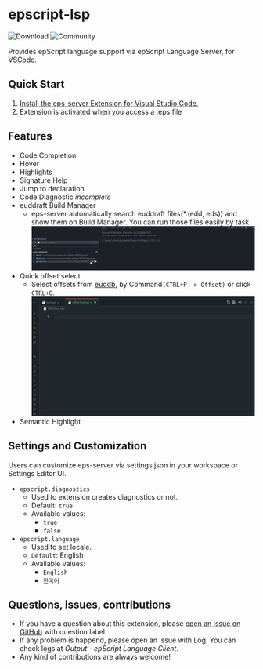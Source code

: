 # epscript-lsp

![Download](https://img.shields.io/visual-studio-marketplace/i/zuhanit.eps-server?style=plastic) ![Community](https://img.shields.io/badge/Community-%20EDAC-yellow?link=https://cafe.naver.com/edac)

Provides epScript language support via epScript Language Server, for VSCode.

## Quick Start

1. [Install the eps-server Extension for Visual Studio Code.](https://code.visualstudio.com/docs/editor/extension-marketplace)
2. Extension is activated when you access a .eps file

## Features

- Code Completion
- Hover
- Highlights
- Signature Help
- Jump to declaration
- Code Diagnostic _incomplete_
- euddraft Build Manager
  - eps-server automatically search euddraft files(\*.(edd, eds)) and show them on Build Manager. You can run those files easily by task.
    ![Build](https://github.com/zuhanit/epscript-language-server/blob/master/images/build.gif?raw=true)
- Quick offset select
  - Select offsets from [euddb](https://euddb.website/), by Command`(CTRL+P -> Offset)` or click `CTRL+O`.
    ![Offset](https://github.com/zuhanit/epscript-language-server/blob/master/images/offset.gif?raw=true)
- Semantic Highlight

## Settings and Customization

Users can customize eps-server via settings.json in your workspace or Settings Editor UI.

- `epscript.diagnostics`
  - Used to extension creates diagnostics or not.
  - Default: `true`
  - Available values:
    - `true`
    - `false`
- `epscript.language`
  - Used to set locale.
  - `Default`: English
  - Available values:
    - `English`
    - `한국어`

## Questions, issues, contributions

- If you have a question about this extension, please [open an issue on GitHub](https://github.com/zuhanit/epscript-language-server/issues) with question label.
- If any problem is happend, please open an issue with Log. You can check logs at _Output - epScript Language Client_.
- Any kind of contributions are always welcome!
